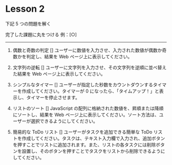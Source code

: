 # Lesson 2

下記 5 つの問題を解く

完了した課題に丸をつける
例：[○]

---

1. 偶数と奇数の判定 []
   ユーザーに数値を入力させ、入力された数値が偶数か奇数かを判定し、結果を Web ページ上に表示してください。

2. 文字列の逆転 []
   ユーザーに文字列を入力させ、その文字列を逆順に並べ替えた結果を Web ページ上に表示してください。

3. シンプルなタイマー []
   ユーザーが指定した秒数をカウントダウンするタイマーを作成してください。タイマーが 0 になったら、「タイムアップ！」と表示し、タイマーを停止させます。

4. リストのソート []
   JavaScript の配列に格納された数値を、昇順または降順にソートし、結果を Web ページ上に表示してください。ソート方法は、ユーザーが選択できるようにしてください。

5. 簡易的な ToDo リスト []
   ユーザーがタスクを追加できる簡単な ToDo リストを作成してください。タスクは、テキスト入力欄で入力され、追加ボタンを押すことでリストに追加されます。また、リストの各タスクには削除ボタンを設置し、そのボタンを押すことでタスクをリストから削除できるようにしてください。
